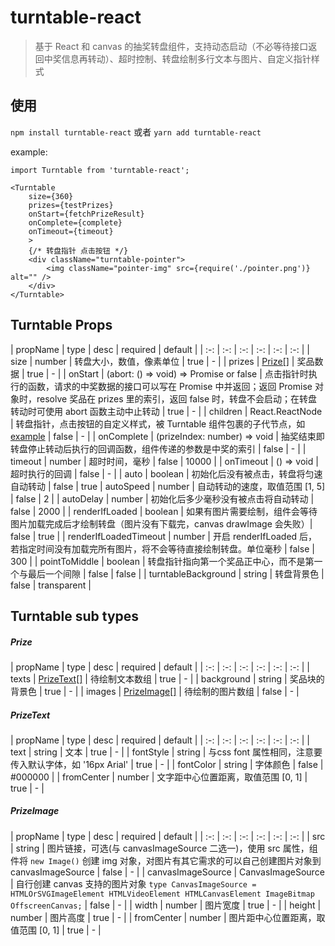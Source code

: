 # turntable-react
> 基于 React 和 canvas 的抽奖转盘组件，支持动态启动（不必等待接口返回中奖信息再转动）、超时控制、转盘绘制多行文本与图片、自定义指针样式

## 使用
`npm install turntable-react`
 或者
`yarn add turntable-react`

<span id="example">example</span>:
```
import Turntable from 'turntable-react';

<Turntable
    size={360}
    prizes={testPrizes}
    onStart={fetchPrizeResult}
    onComplete={complete}
    onTimeout={timeout}
    >
    {/* 转盘指针 点击按钮 */}
    <div className="turntable-pointer">
        <img className="pointer-img" src={require('./pointer.png')} alt="" />
    </div>
</Turntable>
```

## Turntable Props
| propName | type | desc | required | default |
| :-: | :-: | :-: | :-: | :-: | :-: |
| size | number | 转盘大小，数值，像素单位 | true | - |
| prizes | [Prize[]](#Prize) | 奖品数据 | true | - |
| onStart | (abort: () => void) => Promise<number> or false | 点击指针时执行的函数，请求的中奖数据的接口可以写在 Promise 中并返回；返回 Promise 对象时，resolve 奖品在 prizes 里的索引，返回 false 时，转盘不会启动；在转盘转动时可使用 abort 函数主动中止转动 | true | - |
| children | React.ReactNode | 转盘指针，点击按钮的自定义样式，被 Turntable 组件包裹的子代节点，如 [example](#example) | false | - |
| onComplete | (prizeIndex: number) => void | 抽奖结束即转盘停止转动后执行的回调函数，组件传递的参数是中奖的索引 | false | - |
| timeout | number | 超时时间，毫秒 | false | 10000 |
| onTimeout | () => void | 超时执行的回调 | false | - |
| auto | boolean | 初始化后没有被点击，转盘将匀速自动转动 | false | true
| autoSpeed | number | 自动转动的速度，取值范围 [1, 5] | false | 2 |
| autoDelay | number | 初始化后多少毫秒没有被点击将自动转动 | false | 2000 |
| renderIfLoaded | boolean | 如果有图片需要绘制，组件会等待图片加载完成后才绘制转盘（图片没有下载完，canvas drawImage 会失败）| false | true |
| renderIfLoadedTimeout | number | 开启 renderIfLoaded 后，若指定时间没有加载完所有图片，将不会等待直接绘制转盘。单位毫秒 | false | 300 |
| pointToMiddle | boolean | 转盘指针指向第一个奖品正中心，而不是第一个与最后一个间隙 | false | false |
| turntableBackground | string | 转盘背景色 | false | transparent |


## Turntable sub types
##### <span id="Prize">Prize</span>
| propName | type | desc | required | default |
| :-: | :-: | :-: | :-: | :-: | :-: |
| texts | [PrizeText[]](#PrizeText) | 待绘制文本数组 | true | - |
| background | string | 奖品块的背景色 | true | - |
| images | [PrizeImage[]](#PrizeImage) | 待绘制的图片数组 | false | - |

##### <span id="PrizeText">PrizeText</span>
| propName | type | desc | required | default |
| :-: | :-: | :-: | :-: | :-: | :-: |
| text | string | 文本 | true | - |
| fontStyle | string | 与css font 属性相同，注意要传入默认字体，如 '16px Arial' | true | - |
| fontColor | string | 字体颜色 | false | #000000 |
| fromCenter | number | 文字距中心位置距离，取值范围 [0, 1] | true | - |

##### <span id="PrizeImage">PrizeImage</span>
| propName | type | desc | required | default |
| :-: | :-: | :-: | :-: | :-: | :-: |
| src | string | 图片链接，可选(与 canvasImageSource 二选一)，使用 src 属性，组件将 `new Image()` 创建 img 对象，对图片有其它需求的可以自己创建图片对象到 canvasImageSource  | false | - |
| canvasImageSource | CanvasImageSource | 自行创建 canvas 支持的图片对象 `type CanvasImageSource = HTMLOrSVGImageElement HTMLVideoElement HTMLCanvasElement ImageBitmap OffscreenCanvas;` | false | - |
| width | number | 图片宽度 | true | - |
| height | number | 图片高度 | true | - |
| fromCenter | number | 图片距中心位置距离，取值范围 [0, 1] | true | - |

